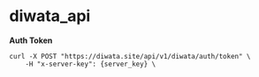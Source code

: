 # diwata_api

**Auth Token** 
```
curl -X POST "https://diwata.site/api/v1/diwata/auth/token" \
    -H "x-server-key": {server_key} \
```

